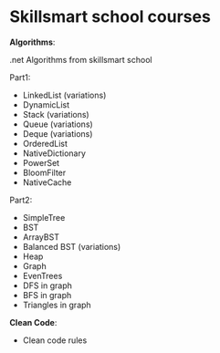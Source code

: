 # Skillsmart school courses

**Algorithms**:

.net Algorithms from skillsmart school

Part1:
- LinkedList (variations)
- DynamicList
- Stack (variations)
- Queue (variations)
- Deque (variations)
- OrderedList
- NativeDictionary
- PowerSet
- BloomFilter
- NativeCache

Part2:
- SimpleTree
- BST
- ArrayBST
- Balanced BST (variations)
- Heap
- Graph
- EvenTrees
- DFS in graph
- BFS in graph
- Triangles in graph

**Clean Code**:
- Clean code rules

